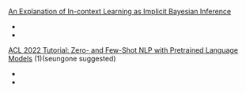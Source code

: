 [An Explanation of In-context Learning as Implicit Bayesian Inference
](https://arxiv.org/abs/2111.02080)

-
-

[ACL 2022 Tutorial: Zero- and Few-Shot NLP with Pretrained Language Models](https://github.com/allenai/acl2022-zerofewshot-tutorial) (1)(seungone suggested)

-
-

